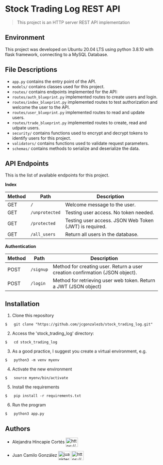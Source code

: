 


# Stock Trading Log REST API
> This project is an HTTP server REST API implementation



##  Environment
This project was developed on Ubuntu 20.04 LTS using python 3.8.10 with flask framework, connecting to a MySQL Database.

## File Descriptions

- ```app.py```  contains the entry point of the API.
- ```models/``` contains classes used for this project.
- ```routes/``` contains endpoints implemented for the API:
- ```routes/auth_blueprint.py``` implemented routes to create users and login.
- ```routes/index_blueprint.py``` implemented routes to test authorization and welcome the user to the API.
- ```routes/user_blueprint.py``` implemented routes to read and update users.
- ```routes/trade_blueprint.py``` implemented routes to create, read and udpate users.
- ```security/``` contains functions used to encrypt and decrypt tokens to identify users for this project.
- ```validators/``` contains functions used to validate request parameters.
- ```schemas/``` contains methods to serialize and deserialize the data. 


## API Endpoints

This is the list of available endpoints for this project.

**Index**

|Method          |Path                           |Description                  |
|----------------|-------------------------------|-----------------------------|
|GET             |```/```                        |Welcome message to the user.  |
|GET             |```/unprotected```             |Testing user access. No token needed.|
|GET             |```/protected```               |Testing user access. JSON Web Token (JWT) is required.|
|GET             |```/all_users```               |Return all users in the database.|

**Authentication**

|Method          |Path                           |Description                  |
|----------------|-------------------------------|-----------------------------|
|POST            |```/signup```                  |Method for creating user. Return a user creation confirmation (JSON object). |
|POST            |```/login```             	 |Method for retrieving user web token. Return a JWT (JSON object) |



## Installation

1. Clone this repository
```
$   git clone "https://github.com/jcgonzalezb/stock_trading_log.git"
```

2. Access the 'stock_trading_log' directory:

```
$   cd stock_trading_log
```

3. As a good practice, I suggest you create a virtual environment, e.g.

```
$   python3 -m venv myenv
```

4. Activate the new environment

```
$   source myenv/bin/activate
```

5. Install the requirements
```
$   pip install -r requirements.txt
```



6. Run the program

```
$   python3 app.py
```


## Authors

- Alejandra Hincapie Cortés <a href="https://www.linkedin.com/in/lahincapie612?lipi=urn%3Ali%3Apage%3Ad_flagship3_profile_view_base_contact_details%3BxMhp1VYdQ2WVBGG0L%2BSNZQ%3D%3D" target="blank"><img align="center" src="https://raw.githubusercontent.com/rahuldkjain/github-profile-readme-generator/master/src/images/icons/Social/linked-in-alt.svg" alt="https://bit.ly/2mbnr0t" height="30" width="40" /></a>

- Juan Camilo González <a href="https://twitter.com/juankter" target="blank"><img align="center" src="https://raw.githubusercontent.com/rahuldkjain/github-profile-readme-generator/master/src/images/icons/Social/twitter.svg" alt="juankter" height="30" width="40" /></a>
<a href="https://bit.ly/2MBNR0t" target="blank"><img align="center" src="https://raw.githubusercontent.com/rahuldkjain/github-profile-readme-generator/master/src/images/icons/Social/linked-in-alt.svg" alt="https://bit.ly/2mbnr0t" height="30" width="40" /></a>
